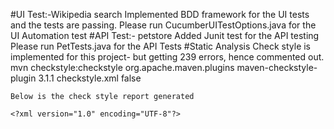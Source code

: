 #UI Test:-Wikipedia search
Implemented BDD framework for the UI tests and the tests are passing.
Please run 
CucumberUITestOptions.java for the UI Automation test
#API Test:- petstore
Added Junit test for the API testing
Please run PetTests.java for the API Tests
#Static Analysis
Check style is implemented for this project- but getting 239 errors, hence commented out.
mvn checkstyle:checkstyle
    <reporting>
        <plugins>
          <plugin>
                <groupId>org.apache.maven.plugins</groupId>
                <artifactId>maven-checkstyle-plugin</artifactId>
                <version>3.1.1</version>
                <configuration>
                    <configLocation>checkstyle.xml</configLocation>
                    <failOnViolation>false</failOnViolation>
                </configuration>
            </plugin>
        </plugins>
    </reporting>
    
    Below is the check style report generated
    
    <?xml version="1.0" encoding="UTF-8"?>
<checkstyle version="8.29">
<file name="C:\Users\Test123\Documents\wiki-petstore-tests\auto-test-framework\src\main\java\pages\WikiHomePage.java">
<error line="1" severity="error" message="Missing package-info.java file." source="com.puppycrawl.tools.checkstyle.checks.javadoc.JavadocPackageCheck"/>
<error line="7" column="3" severity="error" message="Missing a Javadoc comment." source="com.puppycrawl.tools.checkstyle.checks.javadoc.JavadocVariableCheck"/>
<error line="9" column="3" severity="error" message="Missing a Javadoc comment." source="com.puppycrawl.tools.checkstyle.checks.javadoc.JavadocVariableCheck"/>
<error line="11" column="3" severity="error" message="Missing a Javadoc comment." source="com.puppycrawl.tools.checkstyle.checks.javadoc.MissingJavadocMethodCheck"/>
<error line="11" column="23" severity="error" message="Parameter driver should be final." source="com.puppycrawl.tools.checkstyle.checks.FinalParametersCheck"/>
<error line="11" column="33" severity="error" message="&apos;driver&apos; hides a field." source="com.puppycrawl.tools.checkstyle.checks.coding.HiddenFieldCheck"/>
<error line="15" column="3" severity="error" message="Class &apos;WikiHomePage&apos; looks like designed for extension (can be subclassed), but the method &apos;firstSearchResult&apos; does not have javadoc that explains how to do that safely. If class is not designed for extension consider making the class &apos;WikiHomePage&apos; final or making the method &apos;firstSearchResult&apos; static/final/abstract/empty, or adding allowed annotation for the method." source="com.puppycrawl.tools.checkstyle.checks.design.DesignForExtensionCheck"/>
<error line="15" column="3" severity="error" message="Missing a Javadoc comment." source="com.puppycrawl.tools.checkstyle.checks.javadoc.MissingJavadocMethodCheck"/>
<error line="19" column="3" severity="error" message="Class &apos;WikiHomePage&apos; looks like designed for extension (can be subclassed), but the method &apos;isFirstheadingSameasSearchText&apos; does not have javadoc that explains how to do that safely. If class is not designed for extension consider making the class &apos;WikiHomePage&apos; final or making the method &apos;isFirstheadingSameasSearchText&apos; static/final/abstract/empty, or adding allowed annotation for the method." source="com.puppycrawl.tools.checkstyle.checks.design.DesignForExtensionCheck"/>
<error line="19" column="3" severity="error" message="Missing a Javadoc comment." source="com.puppycrawl.tools.checkstyle.checks.javadoc.MissingJavadocMethodCheck"/>
<error line="19" column="49" severity="error" message="Parameter SearchText should be final." source="com.puppycrawl.tools.checkstyle.checks.FinalParametersCheck"/>
<error line="19" column="56" severity="error" message="Name &apos;SearchText&apos; must match pattern &apos;^[a-z][a-zA-Z0-9]*$&apos;." source="com.puppycrawl.tools.checkstyle.checks.naming.ParameterNameCheck"/>
<error line="23" column="3" severity="error" message="Class &apos;WikiHomePage&apos; looks like designed for extension (can be subclassed), but the method &apos;checkIfSomeResultExistInOtherLanguage&apos; does not have javadoc that explains how to do that safely. If class is not designed for extension consider making the class &apos;WikiHomePage&apos; final or making the method &apos;checkIfSomeResultExistInOtherLanguage&apos; static/final/abstract/empty, or adding allowed annotation for the method." source="com.puppycrawl.tools.checkstyle.checks.design.DesignForExtensionCheck"/>
<error line="23" column="3" severity="error" message="Missing a Javadoc comment." source="com.puppycrawl.tools.checkstyle.checks.javadoc.MissingJavadocMethodCheck"/>
<error line="23" column="56" severity="error" message="Parameter language should be final." source="com.puppycrawl.tools.checkstyle.checks.FinalParametersCheck"/>
<error line="28" column="3" severity="error" message="Class &apos;WikiHomePage&apos; looks like designed for extension (can be subclassed), but the method &apos;displayResultInThisLanguage&apos; does not have javadoc that explains how to do that safely. If class is not designed for extension consider making the class &apos;WikiHomePage&apos; final or making the method &apos;displayResultInThisLanguage&apos; static/final/abstract/empty, or adding allowed annotation for the method." source="com.puppycrawl.tools.checkstyle.checks.design.DesignForExtensionCheck"/>
<error line="28" column="3" severity="error" message="Missing a Javadoc comment." source="com.puppycrawl.tools.checkstyle.checks.javadoc.MissingJavadocMethodCheck"/>
<error line="28" column="45" severity="error" message="Parameter language should be final." source="com.puppycrawl.tools.checkstyle.checks.FinalParametersCheck"/>
<error line="34" column="32" severity="error" message="Parameter language should be final." source="com.puppycrawl.tools.checkstyle.checks.FinalParametersCheck"/>
</file>
<file name="C:\Users\Test123\Documents\wiki-petstore-tests\auto-test-framework\src\main\java\pages\WikiSearchResultPage.java">
<error line="11" column="1" severity="error" message="Missing a Javadoc comment." source="com.puppycrawl.tools.checkstyle.checks.javadoc.JavadocVariableCheck"/>
<error line="11" column="11" severity="error" message="Variable &apos;driver&apos; must be private and have accessor methods." source="com.puppycrawl.tools.checkstyle.checks.design.VisibilityModifierCheck"/>
<error line="13" column="3" severity="error" message="Missing a Javadoc comment." source="com.puppycrawl.tools.checkstyle.checks.javadoc.JavadocVariableCheck"/>
<error line="14" column="3" severity="error" message="Missing a Javadoc comment." source="com.puppycrawl.tools.checkstyle.checks.javadoc.JavadocVariableCheck"/>
<error line="15" column="3" severity="error" message="Missing a Javadoc comment." source="com.puppycrawl.tools.checkstyle.checks.javadoc.JavadocVariableCheck"/>
<error line="17" column="2" severity="error" message="Missing a Javadoc comment." source="com.puppycrawl.tools.checkstyle.checks.javadoc.MissingJavadocMethodCheck"/>
<error line="17" column="30" severity="error" message="Parameter driver should be final." source="com.puppycrawl.tools.checkstyle.checks.FinalParametersCheck"/>
<error line="17" column="40" severity="error" message="&apos;driver&apos; hides a field." source="com.puppycrawl.tools.checkstyle.checks.coding.HiddenFieldCheck"/>
<error line="19" column="50" severity="error" message="&apos;,&apos; is not followed by whitespace." source="com.puppycrawl.tools.checkstyle.checks.whitespace.WhitespaceAfterCheck"/>
<error line="19" column="51" severity="error" message="&apos;30&apos; is a magic number." source="com.puppycrawl.tools.checkstyle.checks.coding.MagicNumberCheck"/>
<error line="20" severity="error" message="Line is longer than 80 characters (found 101)." source="com.puppycrawl.tools.checkstyle.checks.sizes.LineLengthCheck"/>
<error line="23" column="3" severity="error" message="Class &apos;WikiSearchResultPage&apos; looks like designed for extension (can be subclassed), but the method &apos;searchTextSelectLanguage&apos; does not have javadoc that explains how to do that safely. If class is not designed for extension consider making the class &apos;WikiSearchResultPage&apos; final or making the method &apos;searchTextSelectLanguage&apos; static/final/abstract/empty, or adding allowed annotation for the method." source="com.puppycrawl.tools.checkstyle.checks.design.DesignForExtensionCheck"/>
<error line="23" column="3" severity="error" message="Missing a Javadoc comment." source="com.puppycrawl.tools.checkstyle.checks.javadoc.MissingJavadocMethodCheck"/>
<error line="23" column="40" severity="error" message="Parameter searchText should be final." source="com.puppycrawl.tools.checkstyle.checks.FinalParametersCheck"/>
<error line="23" column="59" severity="error" message="Parameter language should be final." source="com.puppycrawl.tools.checkstyle.checks.FinalParametersCheck"/>
<error line="30" severity="error" message="Line is longer than 80 characters (found 90)." source="com.puppycrawl.tools.checkstyle.checks.sizes.LineLengthCheck"/>
<error line="30" column="66" severity="error" message="&apos;+&apos; is not followed by whitespace." source="com.puppycrawl.tools.checkstyle.checks.whitespace.WhitespaceAroundCheck"/>
<error line="30" column="66" severity="error" message="&apos;+&apos; is not preceded with whitespace." source="com.puppycrawl.tools.checkstyle.checks.whitespace.WhitespaceAroundCheck"/>
<error line="30" column="75" severity="error" message="&apos;+&apos; is not followed by whitespace." source="com.puppycrawl.tools.checkstyle.checks.whitespace.WhitespaceAroundCheck"/>
<error line="30" column="75" severity="error" message="&apos;+&apos; is not preceded with whitespace." source="com.puppycrawl.tools.checkstyle.checks.whitespace.WhitespaceAroundCheck"/>
</file>
<file name="C:\Users\Test123\Documents\wiki-petstore-tests\auto-test-framework\src\main\java\services\Category.java">
<error line="1" severity="error" message="Missing package-info.java file." source="com.puppycrawl.tools.checkstyle.checks.javadoc.JavadocPackageCheck"/>
<error line="6" column="3" severity="error" message="Missing a Javadoc comment." source="com.puppycrawl.tools.checkstyle.checks.javadoc.JavadocVariableCheck"/>
<error line="7" column="3" severity="error" message="Missing a Javadoc comment." source="com.puppycrawl.tools.checkstyle.checks.javadoc.JavadocVariableCheck"/>
<error line="9" column="3" severity="error" message="Missing a Javadoc comment." source="com.puppycrawl.tools.checkstyle.checks.javadoc.MissingJavadocMethodCheck"/>
<error line="9" column="19" severity="error" message="Parameter id should be final." source="com.puppycrawl.tools.checkstyle.checks.FinalParametersCheck"/>
<error line="9" column="27" severity="error" message="&apos;id&apos; hides a field." source="com.puppycrawl.tools.checkstyle.checks.coding.HiddenFieldCheck"/>
<error line="9" column="31" severity="error" message="Parameter name should be final." source="com.puppycrawl.tools.checkstyle.checks.FinalParametersCheck"/>
<error line="9" column="38" severity="error" message="&apos;name&apos; hides a field." source="com.puppycrawl.tools.checkstyle.checks.coding.HiddenFieldCheck"/>
<error line="14" column="3" severity="error" message="Missing a Javadoc comment." source="com.puppycrawl.tools.checkstyle.checks.javadoc.MissingJavadocMethodCheck"/>
<error line="17" column="3" severity="error" message="Class &apos;Category&apos; looks like designed for extension (can be subclassed), but the method &apos;getId&apos; does not have javadoc that explains how to do that safely. If class is not designed for extension consider making the class &apos;Category&apos; final or making the method &apos;getId&apos; static/final/abstract/empty, or adding allowed annotation for the method." source="com.puppycrawl.tools.checkstyle.checks.design.DesignForExtensionCheck"/>
<error line="17" column="3" severity="error" message="Missing a Javadoc comment." source="com.puppycrawl.tools.checkstyle.checks.javadoc.MissingJavadocMethodCheck"/>
<error line="21" column="3" severity="error" message="Class &apos;Category&apos; looks like designed for extension (can be subclassed), but the method &apos;setId&apos; does not have javadoc that explains how to do that safely. If class is not designed for extension consider making the class &apos;Category&apos; final or making the method &apos;setId&apos; static/final/abstract/empty, or adding allowed annotation for the method." source="com.puppycrawl.tools.checkstyle.checks.design.DesignForExtensionCheck"/>
<error line="21" column="3" severity="error" message="Missing a Javadoc comment." source="com.puppycrawl.tools.checkstyle.checks.javadoc.MissingJavadocMethodCheck"/>
<error line="21" column="21" severity="error" message="Parameter id should be final." source="com.puppycrawl.tools.checkstyle.checks.FinalParametersCheck"/>
<error line="21" column="29" severity="error" message="&apos;id&apos; hides a field." source="com.puppycrawl.tools.checkstyle.checks.coding.HiddenFieldCheck"/>
<error line="25" column="3" severity="error" message="Class &apos;Category&apos; looks like designed for extension (can be subclassed), but the method &apos;getName&apos; does not have javadoc that explains how to do that safely. If class is not designed for extension consider making the class &apos;Category&apos; final or making the method &apos;getName&apos; static/final/abstract/empty, or adding allowed annotation for the method." source="com.puppycrawl.tools.checkstyle.checks.design.DesignForExtensionCheck"/>
<error line="25" column="3" severity="error" message="Missing a Javadoc comment." source="com.puppycrawl.tools.checkstyle.checks.javadoc.MissingJavadocMethodCheck"/>
<error line="29" column="3" severity="error" message="Class &apos;Category&apos; looks like designed for extension (can be subclassed), but the method &apos;setName&apos; does not have javadoc that explains how to do that safely. If class is not designed for extension consider making the class &apos;Category&apos; final or making the method &apos;setName&apos; static/final/abstract/empty, or adding allowed annotation for the method." source="com.puppycrawl.tools.checkstyle.checks.design.DesignForExtensionCheck"/>
<error line="29" column="3" severity="error" message="Missing a Javadoc comment." source="com.puppycrawl.tools.checkstyle.checks.javadoc.MissingJavadocMethodCheck"/>
<error line="29" column="23" severity="error" message="Parameter name should be final." source="com.puppycrawl.tools.checkstyle.checks.FinalParametersCheck"/>
<error line="29" column="30" severity="error" message="&apos;name&apos; hides a field." source="com.puppycrawl.tools.checkstyle.checks.coding.HiddenFieldCheck"/>
<error line="33" column="3" severity="error" message="Class &apos;Category&apos; looks like designed for extension (can be subclassed), but the method &apos;toString&apos; does not have javadoc that explains how to do that safely. If class is not designed for extension consider making the class &apos;Category&apos; final or making the method &apos;toString&apos; static/final/abstract/empty, or adding allowed annotation for the method." source="com.puppycrawl.tools.checkstyle.checks.design.DesignForExtensionCheck"/>
<error line="35" column="24" severity="error" message="&apos;+&apos; should be on a new line." source="com.puppycrawl.tools.checkstyle.checks.whitespace.OperatorWrapCheck"/>
<error line="36" column="24" severity="error" message="&apos;+&apos; should be on a new line." source="com.puppycrawl.tools.checkstyle.checks.whitespace.OperatorWrapCheck"/>
<error line="37" column="38" severity="error" message="&apos;+&apos; should be on a new line." source="com.puppycrawl.tools.checkstyle.checks.whitespace.OperatorWrapCheck"/>
<error line="41" column="3" severity="error" message="Class &apos;Category&apos; looks like designed for extension (can be subclassed), but the method &apos;equals&apos; does not have javadoc that explains how to do that safely. If class is not designed for extension consider making the class &apos;Category&apos; final or making the method &apos;equals&apos; static/final/abstract/empty, or adding allowed annotation for the method." source="com.puppycrawl.tools.checkstyle.checks.design.DesignForExtensionCheck"/>
<error line="41" column="3" severity="error" message="Definition of &apos;equals()&apos; without corresponding definition of &apos;hashCode()&apos;." source="com.puppycrawl.tools.checkstyle.checks.coding.EqualsHashCodeCheck"/>
<error line="42" column="25" severity="error" message="Parameter o should be final." source="com.puppycrawl.tools.checkstyle.checks.FinalParametersCheck"/>
<error line="50" column="49" severity="error" message="&apos;&amp;&amp;&apos; should be on a new line." source="com.puppycrawl.tools.checkstyle.checks.whitespace.OperatorWrapCheck"/>
</file>
<file name="C:\Users\Test123\Documents\wiki-petstore-tests\auto-test-framework\src\main\java\services\Endpoints.java">
<error line="3" column="1" severity="error" message="Utility classes should not have a public or default constructor." source="com.puppycrawl.tools.checkstyle.checks.design.HideUtilityClassConstructorCheck"/>
<error line="5" severity="error" message="Line is longer than 80 characters (found 90)." source="com.puppycrawl.tools.checkstyle.checks.sizes.LineLengthCheck"/>
<error line="5" column="3" severity="error" message="Missing a Javadoc comment." source="com.puppycrawl.tools.checkstyle.checks.javadoc.JavadocVariableCheck"/>
<error line="5" column="25" severity="error" message="Name &apos;ENDPOINT&apos; must match pattern &apos;^[a-z][a-zA-Z0-9]*$&apos;." source="com.puppycrawl.tools.checkstyle.checks.naming.StaticVariableNameCheck"/>
<error line="7" column="3" severity="error" message="Missing a Javadoc comment." source="com.puppycrawl.tools.checkstyle.checks.javadoc.JavadocVariableCheck"/>
<error line="7" column="24" severity="error" message="Name &apos;CREATE_ACCOUNT&apos; must match pattern &apos;^[a-z][a-zA-Z0-9]*$&apos;." source="com.puppycrawl.tools.checkstyle.checks.naming.StaticVariableNameCheck"/>
<error line="7" column="24" severity="error" message="Variable &apos;CREATE_ACCOUNT&apos; must be private and have accessor methods." source="com.puppycrawl.tools.checkstyle.checks.design.VisibilityModifierCheck"/>
<error line="8" severity="error" message="Line is longer than 80 characters (found 84)." source="com.puppycrawl.tools.checkstyle.checks.sizes.LineLengthCheck"/>
<error line="10" column="3" severity="error" message="Missing a Javadoc comment." source="com.puppycrawl.tools.checkstyle.checks.javadoc.JavadocVariableCheck"/>
<error line="10" column="24" severity="error" message="Name &apos;GET_ACCOUNT&apos; must match pattern &apos;^[a-z][a-zA-Z0-9]*$&apos;." source="com.puppycrawl.tools.checkstyle.checks.naming.StaticVariableNameCheck"/>
<error line="10" column="24" severity="error" message="Variable &apos;GET_ACCOUNT&apos; must be private and have accessor methods." source="com.puppycrawl.tools.checkstyle.checks.design.VisibilityModifierCheck"/>
<error line="12" column="3" severity="error" message="Missing a Javadoc comment." source="com.puppycrawl.tools.checkstyle.checks.javadoc.JavadocVariableCheck"/>
<error line="12" column="24" severity="error" message="Name &apos;DEPOSIT&apos; must match pattern &apos;^[a-z][a-zA-Z0-9]*$&apos;." source="com.puppycrawl.tools.checkstyle.checks.naming.StaticVariableNameCheck"/>
<error line="12" column="24" severity="error" message="Variable &apos;DEPOSIT&apos; must be private and have accessor methods." source="com.puppycrawl.tools.checkstyle.checks.design.VisibilityModifierCheck"/>
<error line="14" severity="error" message="Line is longer than 80 characters (found 81)." source="com.puppycrawl.tools.checkstyle.checks.sizes.LineLengthCheck"/>
<error line="14" column="3" severity="error" message="Missing a Javadoc comment." source="com.puppycrawl.tools.checkstyle.checks.javadoc.JavadocVariableCheck"/>
<error line="14" column="24" severity="error" message="Name &apos;WITHDRAW&apos; must match pattern &apos;^[a-z][a-zA-Z0-9]*$&apos;." source="com.puppycrawl.tools.checkstyle.checks.naming.StaticVariableNameCheck"/>
<error line="14" column="24" severity="error" message="Variable &apos;WITHDRAW&apos; must be private and have accessor methods." source="com.puppycrawl.tools.checkstyle.checks.design.VisibilityModifierCheck"/>
</file>
<file name="C:\Users\Test123\Documents\wiki-petstore-tests\auto-test-framework\src\main\java\services\Pet.java">
<error line="7" severity="error" message="Class Pet should be declared as final." source="com.puppycrawl.tools.checkstyle.checks.design.FinalClassCheck"/>
<error line="9" column="5" severity="error" message="Missing a Javadoc comment." source="com.puppycrawl.tools.checkstyle.checks.javadoc.JavadocVariableCheck"/>
<error line="10" column="5" severity="error" message="Missing a Javadoc comment." source="com.puppycrawl.tools.checkstyle.checks.javadoc.JavadocVariableCheck"/>
<error line="11" column="5" severity="error" message="Missing a Javadoc comment." source="com.puppycrawl.tools.checkstyle.checks.javadoc.JavadocVariableCheck"/>
<error line="12" column="5" severity="error" message="Missing a Javadoc comment." source="com.puppycrawl.tools.checkstyle.checks.javadoc.JavadocVariableCheck"/>
<error line="13" column="5" severity="error" message="Missing a Javadoc comment." source="com.puppycrawl.tools.checkstyle.checks.javadoc.JavadocVariableCheck"/>
<error line="14" column="5" severity="error" message="Missing a Javadoc comment." source="com.puppycrawl.tools.checkstyle.checks.javadoc.JavadocVariableCheck"/>
<error line="19" column="5" severity="error" message="Missing a Javadoc comment." source="com.puppycrawl.tools.checkstyle.checks.javadoc.MissingJavadocMethodCheck"/>
<error line="23" column="5" severity="error" message="Missing a Javadoc comment." source="com.puppycrawl.tools.checkstyle.checks.javadoc.MissingJavadocMethodCheck"/>
<error line="23" column="23" severity="error" message="Parameter id should be final." source="com.puppycrawl.tools.checkstyle.checks.FinalParametersCheck"/>
<error line="23" column="30" severity="error" message="&apos;id&apos; hides a field." source="com.puppycrawl.tools.checkstyle.checks.coding.HiddenFieldCheck"/>
<error line="27" column="5" severity="error" message="Missing a Javadoc comment." source="com.puppycrawl.tools.checkstyle.checks.javadoc.MissingJavadocMethodCheck"/>
<error line="31" column="5" severity="error" message="Missing a Javadoc comment." source="com.puppycrawl.tools.checkstyle.checks.javadoc.MissingJavadocMethodCheck"/>
<error line="31" column="29" severity="error" message="Parameter category should be final." source="com.puppycrawl.tools.checkstyle.checks.FinalParametersCheck"/>
<error line="31" column="38" severity="error" message="&apos;category&apos; hides a field." source="com.puppycrawl.tools.checkstyle.checks.coding.HiddenFieldCheck"/>
<error line="35" column="5" severity="error" message="Missing a Javadoc comment." source="com.puppycrawl.tools.checkstyle.checks.javadoc.MissingJavadocMethodCheck"/>
<error line="39" column="5" severity="error" message="Missing a Javadoc comment." source="com.puppycrawl.tools.checkstyle.checks.javadoc.MissingJavadocMethodCheck"/>
<error line="39" column="25" severity="error" message="Parameter name should be final." source="com.puppycrawl.tools.checkstyle.checks.FinalParametersCheck"/>
<error line="39" column="32" severity="error" message="&apos;name&apos; hides a field." source="com.puppycrawl.tools.checkstyle.checks.coding.HiddenFieldCheck"/>
<error line="43" column="5" severity="error" message="Missing a Javadoc comment." source="com.puppycrawl.tools.checkstyle.checks.javadoc.MissingJavadocMethodCheck"/>
<error line="47" column="5" severity="error" message="Missing a Javadoc comment." source="com.puppycrawl.tools.checkstyle.checks.javadoc.MissingJavadocMethodCheck"/>
<error line="47" column="30" severity="error" message="Parameter photoUrls should be final." source="com.puppycrawl.tools.checkstyle.checks.FinalParametersCheck"/>
<error line="47" column="43" severity="error" message="&apos;photoUrls&apos; hides a field." source="com.puppycrawl.tools.checkstyle.checks.coding.HiddenFieldCheck"/>
<error line="51" column="5" severity="error" message="Missing a Javadoc comment." source="com.puppycrawl.tools.checkstyle.checks.javadoc.MissingJavadocMethodCheck"/>
<error line="55" column="5" severity="error" message="Missing a Javadoc comment." source="com.puppycrawl.tools.checkstyle.checks.javadoc.MissingJavadocMethodCheck"/>
<error line="55" column="25" severity="error" message="Parameter tags should be final." source="com.puppycrawl.tools.checkstyle.checks.FinalParametersCheck"/>
<error line="55" column="35" severity="error" message="&apos;tags&apos; hides a field." source="com.puppycrawl.tools.checkstyle.checks.coding.HiddenFieldCheck"/>
<error line="59" column="5" severity="error" message="Missing a Javadoc comment." source="com.puppycrawl.tools.checkstyle.checks.javadoc.MissingJavadocMethodCheck"/>
<error line="63" column="5" severity="error" message="Missing a Javadoc comment." source="com.puppycrawl.tools.checkstyle.checks.javadoc.MissingJavadocMethodCheck"/>
<error line="63" column="27" severity="error" message="Parameter status should be final." source="com.puppycrawl.tools.checkstyle.checks.FinalParametersCheck"/>
<error line="63" column="34" severity="error" message="&apos;status&apos; hides a field." source="com.puppycrawl.tools.checkstyle.checks.coding.HiddenFieldCheck"/>
<error line="69" column="23" severity="error" message="&apos;+&apos; should be on a new line." source="com.puppycrawl.tools.checkstyle.checks.whitespace.OperatorWrapCheck"/>
<error line="70" column="36" severity="error" message="&apos;+&apos; should be on a new line." source="com.puppycrawl.tools.checkstyle.checks.whitespace.OperatorWrapCheck"/>
<error line="71" column="42" severity="error" message="&apos;+&apos; should be on a new line." source="com.puppycrawl.tools.checkstyle.checks.whitespace.OperatorWrapCheck"/>
<error line="72" column="42" severity="error" message="&apos;+&apos; should be on a new line." source="com.puppycrawl.tools.checkstyle.checks.whitespace.OperatorWrapCheck"/>
<error line="73" column="44" severity="error" message="&apos;+&apos; should be on a new line." source="com.puppycrawl.tools.checkstyle.checks.whitespace.OperatorWrapCheck"/>
<error line="74" column="34" severity="error" message="&apos;+&apos; should be on a new line." source="com.puppycrawl.tools.checkstyle.checks.whitespace.OperatorWrapCheck"/>
<error line="75" column="38" severity="error" message="&apos;+&apos; should be on a new line." source="com.puppycrawl.tools.checkstyle.checks.whitespace.OperatorWrapCheck"/>
<error line="79" column="5" severity="error" message="Definition of &apos;equals()&apos; without corresponding definition of &apos;hashCode()&apos;." source="com.puppycrawl.tools.checkstyle.checks.coding.EqualsHashCodeCheck"/>
<error line="80" column="27" severity="error" message="Parameter o should be final." source="com.puppycrawl.tools.checkstyle.checks.FinalParametersCheck"/>
<error line="88" column="48" severity="error" message="&apos;&amp;&amp;&apos; should be on a new line." source="com.puppycrawl.tools.checkstyle.checks.whitespace.OperatorWrapCheck"/>
<error line="89" column="61" severity="error" message="&apos;&amp;&amp;&apos; should be on a new line." source="com.puppycrawl.tools.checkstyle.checks.whitespace.OperatorWrapCheck"/>
<error line="90" column="53" severity="error" message="&apos;&amp;&amp;&apos; should be on a new line." source="com.puppycrawl.tools.checkstyle.checks.whitespace.OperatorWrapCheck"/>
<error line="91" column="63" severity="error" message="&apos;&amp;&amp;&apos; should be on a new line." source="com.puppycrawl.tools.checkstyle.checks.whitespace.OperatorWrapCheck"/>
<error line="92" column="53" severity="error" message="&apos;&amp;&amp;&apos; should be on a new line." source="com.puppycrawl.tools.checkstyle.checks.whitespace.OperatorWrapCheck"/>
<error line="97" column="9" severity="error" message="Missing a Javadoc comment." source="com.puppycrawl.tools.checkstyle.checks.javadoc.JavadocVariableCheck"/>
<error line="98" column="9" severity="error" message="Missing a Javadoc comment." source="com.puppycrawl.tools.checkstyle.checks.javadoc.JavadocVariableCheck"/>
<error line="99" column="9" severity="error" message="Missing a Javadoc comment." source="com.puppycrawl.tools.checkstyle.checks.javadoc.JavadocVariableCheck"/>
<error line="100" column="9" severity="error" message="Missing a Javadoc comment." source="com.puppycrawl.tools.checkstyle.checks.javadoc.JavadocVariableCheck"/>
<error line="101" column="9" severity="error" message="Missing a Javadoc comment." source="com.puppycrawl.tools.checkstyle.checks.javadoc.JavadocVariableCheck"/>
<error line="102" column="9" severity="error" message="Missing a Javadoc comment." source="com.puppycrawl.tools.checkstyle.checks.javadoc.JavadocVariableCheck"/>
<error line="104" column="9" severity="error" message="Missing a Javadoc comment." source="com.puppycrawl.tools.checkstyle.checks.javadoc.MissingJavadocMethodCheck"/>
<error line="108" column="9" severity="error" message="Class &apos;Builder&apos; looks like designed for extension (can be subclassed), but the method &apos;withId&apos; does not have javadoc that explains how to do that safely. If class is not designed for extension consider making the class &apos;Builder&apos; final or making the method &apos;withId&apos; static/final/abstract/empty, or adding allowed annotation for the method." source="com.puppycrawl.tools.checkstyle.checks.design.DesignForExtensionCheck"/>
<error line="108" column="9" severity="error" message="Missing a Javadoc comment." source="com.puppycrawl.tools.checkstyle.checks.javadoc.MissingJavadocMethodCheck"/>
<error line="108" column="31" severity="error" message="Parameter id should be final." source="com.puppycrawl.tools.checkstyle.checks.FinalParametersCheck"/>
<error line="108" column="38" severity="error" message="&apos;id&apos; hides a field." source="com.puppycrawl.tools.checkstyle.checks.coding.HiddenFieldCheck"/>
<error line="113" column="9" severity="error" message="Class &apos;Builder&apos; looks like designed for extension (can be subclassed), but the method &apos;inCategory&apos; does not have javadoc that explains how to do that safely. If class is not designed for extension consider making the class &apos;Builder&apos; final or making the method &apos;inCategory&apos; static/final/abstract/empty, or adding allowed annotation for the method." source="com.puppycrawl.tools.checkstyle.checks.design.DesignForExtensionCheck"/>
<error line="113" column="9" severity="error" message="Missing a Javadoc comment." source="com.puppycrawl.tools.checkstyle.checks.javadoc.MissingJavadocMethodCheck"/>
<error line="113" column="35" severity="error" message="Parameter category should be final." source="com.puppycrawl.tools.checkstyle.checks.FinalParametersCheck"/>
<error line="113" column="44" severity="error" message="&apos;category&apos; hides a field." source="com.puppycrawl.tools.checkstyle.checks.coding.HiddenFieldCheck"/>
<error line="118" column="9" severity="error" message="Class &apos;Builder&apos; looks like designed for extension (can be subclassed), but the method &apos;withName&apos; does not have javadoc that explains how to do that safely. If class is not designed for extension consider making the class &apos;Builder&apos; final or making the method &apos;withName&apos; static/final/abstract/empty, or adding allowed annotation for the method." source="com.puppycrawl.tools.checkstyle.checks.design.DesignForExtensionCheck"/>
<error line="118" column="9" severity="error" message="Missing a Javadoc comment." source="com.puppycrawl.tools.checkstyle.checks.javadoc.MissingJavadocMethodCheck"/>
<error line="118" column="33" severity="error" message="Parameter name should be final." source="com.puppycrawl.tools.checkstyle.checks.FinalParametersCheck"/>
<error line="118" column="40" severity="error" message="&apos;name&apos; hides a field." source="com.puppycrawl.tools.checkstyle.checks.coding.HiddenFieldCheck"/>
<error line="123" column="9" severity="error" message="Class &apos;Builder&apos; looks like designed for extension (can be subclassed), but the method &apos;withPhotoUrls&apos; does not have javadoc that explains how to do that safely. If class is not designed for extension consider making the class &apos;Builder&apos; final or making the method &apos;withPhotoUrls&apos; static/final/abstract/empty, or adding allowed annotation for the method." source="com.puppycrawl.tools.checkstyle.checks.design.DesignForExtensionCheck"/>
<error line="123" column="9" severity="error" message="Missing a Javadoc comment." source="com.puppycrawl.tools.checkstyle.checks.javadoc.MissingJavadocMethodCheck"/>
<error line="123" column="38" severity="error" message="Parameter photoUrls should be final." source="com.puppycrawl.tools.checkstyle.checks.FinalParametersCheck"/>
<error line="123" column="51" severity="error" message="&apos;photoUrls&apos; hides a field." source="com.puppycrawl.tools.checkstyle.checks.coding.HiddenFieldCheck"/>
<error line="128" column="9" severity="error" message="Class &apos;Builder&apos; looks like designed for extension (can be subclassed), but the method &apos;withTags&apos; does not have javadoc that explains how to do that safely. If class is not designed for extension consider making the class &apos;Builder&apos; final or making the method &apos;withTags&apos; static/final/abstract/empty, or adding allowed annotation for the method." source="com.puppycrawl.tools.checkstyle.checks.design.DesignForExtensionCheck"/>
<error line="128" column="9" severity="error" message="Missing a Javadoc comment." source="com.puppycrawl.tools.checkstyle.checks.javadoc.MissingJavadocMethodCheck"/>
<error line="128" column="33" severity="error" message="Parameter tags should be final." source="com.puppycrawl.tools.checkstyle.checks.FinalParametersCheck"/>
<error line="128" column="43" severity="error" message="&apos;tags&apos; hides a field." source="com.puppycrawl.tools.checkstyle.checks.coding.HiddenFieldCheck"/>
<error line="133" column="9" severity="error" message="Class &apos;Builder&apos; looks like designed for extension (can be subclassed), but the method &apos;withStatus&apos; does not have javadoc that explains how to do that safely. If class is not designed for extension consider making the class &apos;Builder&apos; final or making the method &apos;withStatus&apos; static/final/abstract/empty, or adding allowed annotation for the method." source="com.puppycrawl.tools.checkstyle.checks.design.DesignForExtensionCheck"/>
<error line="133" column="9" severity="error" message="Missing a Javadoc comment." source="com.puppycrawl.tools.checkstyle.checks.javadoc.MissingJavadocMethodCheck"/>
<error line="133" column="35" severity="error" message="Parameter status should be final." source="com.puppycrawl.tools.checkstyle.checks.FinalParametersCheck"/>
<error line="133" column="42" severity="error" message="&apos;status&apos; hides a field." source="com.puppycrawl.tools.checkstyle.checks.coding.HiddenFieldCheck"/>
<error line="138" column="9" severity="error" message="Class &apos;Builder&apos; looks like designed for extension (can be subclassed), but the method &apos;build&apos; does not have javadoc that explains how to do that safely. If class is not designed for extension consider making the class &apos;Builder&apos; final or making the method &apos;build&apos; static/final/abstract/empty, or adding allowed annotation for the method." source="com.puppycrawl.tools.checkstyle.checks.design.DesignForExtensionCheck"/>
<error line="138" column="9" severity="error" message="Missing a Javadoc comment." source="com.puppycrawl.tools.checkstyle.checks.javadoc.MissingJavadocMethodCheck"/>
</file>
<file name="C:\Users\Test123\Documents\wiki-petstore-tests\auto-test-framework\src\main\java\services\PetStoreProvider.java">
<error line="14" column="5" severity="error" message="Missing a Javadoc comment." source="com.puppycrawl.tools.checkstyle.checks.javadoc.JavadocVariableCheck"/>
<error line="14" column="26" severity="error" message="Name &apos;PET_ENDPOINT&apos; must match pattern &apos;^[a-z][a-zA-Z0-9]*$&apos;." source="com.puppycrawl.tools.checkstyle.checks.naming.StaticVariableNameCheck"/>
<error line="14" column="26" severity="error" message="Variable &apos;PET_ENDPOINT&apos; must be private and have accessor methods." source="com.puppycrawl.tools.checkstyle.checks.design.VisibilityModifierCheck"/>
<error line="14" column="78" severity="error" message="&apos;;&apos; is preceded with whitespace." source="com.puppycrawl.tools.checkstyle.checks.whitespace.NoWhitespaceBeforeCheck"/>
<error line="15" column="5" severity="error" message="Missing a Javadoc comment." source="com.puppycrawl.tools.checkstyle.checks.javadoc.JavadocVariableCheck"/>
<error line="16" column="5" severity="error" message="Class &apos;PetStoreProvider&apos; looks like designed for extension (can be subclassed), but the method &apos;getPetsByStatus&apos; does not have javadoc that explains how to do that safely. If class is not designed for extension consider making the class &apos;PetStoreProvider&apos; final or making the method &apos;getPetsByStatus&apos; static/final/abstract/empty, or adding allowed annotation for the method." source="com.puppycrawl.tools.checkstyle.checks.design.DesignForExtensionCheck"/>
<error line="16" column="5" severity="error" message="Missing a Javadoc comment." source="com.puppycrawl.tools.checkstyle.checks.javadoc.MissingJavadocMethodCheck"/>
<error line="16" column="38" severity="error" message="Parameter status should be final." source="com.puppycrawl.tools.checkstyle.checks.FinalParametersCheck"/>
<error line="27" column="5" severity="error" message="Class &apos;PetStoreProvider&apos; looks like designed for extension (can be subclassed), but the method &apos;statusCodeBasedOnPetStatus&apos; does not have javadoc that explains how to do that safely. If class is not designed for extension consider making the class &apos;PetStoreProvider&apos; final or making the method &apos;statusCodeBasedOnPetStatus&apos; static/final/abstract/empty, or adding allowed annotation for the method." source="com.puppycrawl.tools.checkstyle.checks.design.DesignForExtensionCheck"/>
<error line="27" column="5" severity="error" message="Missing a Javadoc comment." source="com.puppycrawl.tools.checkstyle.checks.javadoc.MissingJavadocMethodCheck"/>
<error line="27" column="43" severity="error" message="Parameter petStatus should be final." source="com.puppycrawl.tools.checkstyle.checks.FinalParametersCheck"/>
<error line="27" column="60" severity="error" message="&apos;{&apos; is not preceded with whitespace." source="com.puppycrawl.tools.checkstyle.checks.whitespace.WhitespaceAroundCheck"/>
<error line="28" column="28" severity="error" message="&apos;=&apos; is not followed by whitespace." source="com.puppycrawl.tools.checkstyle.checks.whitespace.WhitespaceAroundCheck"/>
<error line="28" column="28" severity="error" message="&apos;=&apos; is not preceded with whitespace." source="com.puppycrawl.tools.checkstyle.checks.whitespace.WhitespaceAroundCheck"/>
<error line="34" column="5" severity="error" message="Class &apos;PetStoreProvider&apos; looks like designed for extension (can be subclassed), but the method &apos;numberOfPetsByStatus&apos; does not have javadoc that explains how to do that safely. If class is not designed for extension consider making the class &apos;PetStoreProvider&apos; final or making the method &apos;numberOfPetsByStatus&apos; static/final/abstract/empty, or adding allowed annotation for the method." source="com.puppycrawl.tools.checkstyle.checks.design.DesignForExtensionCheck"/>
<error line="34" column="5" severity="error" message="Missing a Javadoc comment." source="com.puppycrawl.tools.checkstyle.checks.javadoc.MissingJavadocMethodCheck"/>
<error line="34" column="37" severity="error" message="Parameter petStatus should be final." source="com.puppycrawl.tools.checkstyle.checks.FinalParametersCheck"/>
<error line="35" column="28" severity="error" message="&apos;=&apos; is not followed by whitespace." source="com.puppycrawl.tools.checkstyle.checks.whitespace.WhitespaceAroundCheck"/>
<error line="35" column="28" severity="error" message="&apos;=&apos; is not preceded with whitespace." source="com.puppycrawl.tools.checkstyle.checks.whitespace.WhitespaceAroundCheck"/>
<error line="38" column="22" severity="error" message="&apos;=&apos; is not followed by whitespace." source="com.puppycrawl.tools.checkstyle.checks.whitespace.WhitespaceAroundCheck"/>
<error line="38" column="22" severity="error" message="&apos;=&apos; is not preceded with whitespace." source="com.puppycrawl.tools.checkstyle.checks.whitespace.WhitespaceAroundCheck"/>
<error line="43" severity="error" message="Line is longer than 80 characters (found 86)." source="com.puppycrawl.tools.checkstyle.checks.sizes.LineLengthCheck"/>
<error line="43" column="34" severity="error" message="Parameter petStatus should be final." source="com.puppycrawl.tools.checkstyle.checks.FinalParametersCheck"/>
<error line="43" column="52" severity="error" message="Parameter httpRequest should be final." source="com.puppycrawl.tools.checkstyle.checks.FinalParametersCheck"/>
<error line="49" column="5" severity="error" message="Class &apos;PetStoreProvider&apos; looks like designed for extension (can be subclassed), but the method &apos;responseCode&apos; does not have javadoc that explains how to do that safely. If class is not designed for extension consider making the class &apos;PetStoreProvider&apos; final or making the method &apos;responseCode&apos; static/final/abstract/empty, or adding allowed annotation for the method." source="com.puppycrawl.tools.checkstyle.checks.design.DesignForExtensionCheck"/>
<error line="49" column="5" severity="error" message="Missing a Javadoc comment." source="com.puppycrawl.tools.checkstyle.checks.javadoc.MissingJavadocMethodCheck"/>
<error line="49" column="29" severity="error" message="Parameter response should be final." source="com.puppycrawl.tools.checkstyle.checks.FinalParametersCheck"/>
</file>
<file name="C:\Users\Test123\Documents\wiki-petstore-tests\auto-test-framework\src\main\java\services\Status.java">
<error line="6" column="5" severity="error" message="Missing a Javadoc comment." source="com.puppycrawl.tools.checkstyle.checks.javadoc.JavadocVariableCheck"/>
<error line="7" column="5" severity="error" message="Missing a Javadoc comment." source="com.puppycrawl.tools.checkstyle.checks.javadoc.JavadocVariableCheck"/>
<error line="8" column="5" severity="error" message="Missing a Javadoc comment." source="com.puppycrawl.tools.checkstyle.checks.javadoc.JavadocVariableCheck"/>
<error line="10" column="5" severity="error" message="Missing a Javadoc comment." source="com.puppycrawl.tools.checkstyle.checks.javadoc.JavadocVariableCheck"/>
<error line="12" column="12" severity="error" message="Parameter value should be final." source="com.puppycrawl.tools.checkstyle.checks.FinalParametersCheck"/>
<error line="12" column="19" severity="error" message="&apos;value&apos; hides a field." source="com.puppycrawl.tools.checkstyle.checks.coding.HiddenFieldCheck"/>
</file>
<file name="C:\Users\Test123\Documents\wiki-petstore-tests\auto-test-framework\src\main\java\services\Tag.java">
<error line="7" column="3" severity="error" message="Missing a Javadoc comment." source="com.puppycrawl.tools.checkstyle.checks.javadoc.JavadocVariableCheck"/>
<error line="8" column="3" severity="error" message="Missing a Javadoc comment." source="com.puppycrawl.tools.checkstyle.checks.javadoc.JavadocVariableCheck"/>
<error line="10" column="3" severity="error" message="Missing a Javadoc comment." source="com.puppycrawl.tools.checkstyle.checks.javadoc.MissingJavadocMethodCheck"/>
<error line="10" column="14" severity="error" message="Parameter id should be final." source="com.puppycrawl.tools.checkstyle.checks.FinalParametersCheck"/>
<error line="10" column="22" severity="error" message="&apos;id&apos; hides a field." source="com.puppycrawl.tools.checkstyle.checks.coding.HiddenFieldCheck"/>
<error line="10" column="26" severity="error" message="Parameter name should be final." source="com.puppycrawl.tools.checkstyle.checks.FinalParametersCheck"/>
<error line="10" column="33" severity="error" message="&apos;name&apos; hides a field." source="com.puppycrawl.tools.checkstyle.checks.coding.HiddenFieldCheck"/>
<error line="15" column="3" severity="error" message="Missing a Javadoc comment." source="com.puppycrawl.tools.checkstyle.checks.javadoc.MissingJavadocMethodCheck"/>
<error line="18" column="3" severity="error" message="Class &apos;Tag&apos; looks like designed for extension (can be subclassed), but the method &apos;getId&apos; does not have javadoc that explains how to do that safely. If class is not designed for extension consider making the class &apos;Tag&apos; final or making the method &apos;getId&apos; static/final/abstract/empty, or adding allowed annotation for the method." source="com.puppycrawl.tools.checkstyle.checks.design.DesignForExtensionCheck"/>
<error line="18" column="3" severity="error" message="Missing a Javadoc comment." source="com.puppycrawl.tools.checkstyle.checks.javadoc.MissingJavadocMethodCheck"/>
<error line="22" column="3" severity="error" message="Class &apos;Tag&apos; looks like designed for extension (can be subclassed), but the method &apos;setId&apos; does not have javadoc that explains how to do that safely. If class is not designed for extension consider making the class &apos;Tag&apos; final or making the method &apos;setId&apos; static/final/abstract/empty, or adding allowed annotation for the method." source="com.puppycrawl.tools.checkstyle.checks.design.DesignForExtensionCheck"/>
<error line="22" column="3" severity="error" message="Missing a Javadoc comment." source="com.puppycrawl.tools.checkstyle.checks.javadoc.MissingJavadocMethodCheck"/>
<error line="22" column="21" severity="error" message="Parameter id should be final." source="com.puppycrawl.tools.checkstyle.checks.FinalParametersCheck"/>
<error line="22" column="29" severity="error" message="&apos;id&apos; hides a field." source="com.puppycrawl.tools.checkstyle.checks.coding.HiddenFieldCheck"/>
<error line="26" column="3" severity="error" message="Class &apos;Tag&apos; looks like designed for extension (can be subclassed), but the method &apos;getName&apos; does not have javadoc that explains how to do that safely. If class is not designed for extension consider making the class &apos;Tag&apos; final or making the method &apos;getName&apos; static/final/abstract/empty, or adding allowed annotation for the method." source="com.puppycrawl.tools.checkstyle.checks.design.DesignForExtensionCheck"/>
<error line="26" column="3" severity="error" message="Missing a Javadoc comment." source="com.puppycrawl.tools.checkstyle.checks.javadoc.MissingJavadocMethodCheck"/>
<error line="30" column="3" severity="error" message="Class &apos;Tag&apos; looks like designed for extension (can be subclassed), but the method &apos;setName&apos; does not have javadoc that explains how to do that safely. If class is not designed for extension consider making the class &apos;Tag&apos; final or making the method &apos;setName&apos; static/final/abstract/empty, or adding allowed annotation for the method." source="com.puppycrawl.tools.checkstyle.checks.design.DesignForExtensionCheck"/>
<error line="30" column="3" severity="error" message="Missing a Javadoc comment." source="com.puppycrawl.tools.checkstyle.checks.javadoc.MissingJavadocMethodCheck"/>
<error line="30" column="23" severity="error" message="Parameter name should be final." source="com.puppycrawl.tools.checkstyle.checks.FinalParametersCheck"/>
<error line="30" column="30" severity="error" message="&apos;name&apos; hides a field." source="com.puppycrawl.tools.checkstyle.checks.coding.HiddenFieldCheck"/>
<error line="34" column="3" severity="error" message="Class &apos;Tag&apos; looks like designed for extension (can be subclassed), but the method &apos;toString&apos; does not have javadoc that explains how to do that safely. If class is not designed for extension consider making the class &apos;Tag&apos; final or making the method &apos;toString&apos; static/final/abstract/empty, or adding allowed annotation for the method." source="com.puppycrawl.tools.checkstyle.checks.design.DesignForExtensionCheck"/>
<error line="36" column="19" severity="error" message="&apos;+&apos; should be on a new line." source="com.puppycrawl.tools.checkstyle.checks.whitespace.OperatorWrapCheck"/>
<error line="37" column="24" severity="error" message="&apos;+&apos; should be on a new line." source="com.puppycrawl.tools.checkstyle.checks.whitespace.OperatorWrapCheck"/>
<error line="38" column="38" severity="error" message="&apos;+&apos; should be on a new line." source="com.puppycrawl.tools.checkstyle.checks.whitespace.OperatorWrapCheck"/>
<error line="42" column="3" severity="error" message="Class &apos;Tag&apos; looks like designed for extension (can be subclassed), but the method &apos;equals&apos; does not have javadoc that explains how to do that safely. If class is not designed for extension consider making the class &apos;Tag&apos; final or making the method &apos;equals&apos; static/final/abstract/empty, or adding allowed annotation for the method." source="com.puppycrawl.tools.checkstyle.checks.design.DesignForExtensionCheck"/>
<error line="42" column="3" severity="error" message="Definition of &apos;equals()&apos; without corresponding definition of &apos;hashCode()&apos;." source="com.puppycrawl.tools.checkstyle.checks.coding.EqualsHashCodeCheck"/>
<error line="43" column="25" severity="error" message="Parameter o should be final." source="com.puppycrawl.tools.checkstyle.checks.FinalParametersCheck"/>
<error line="51" column="44" severity="error" message="&apos;&amp;&amp;&apos; should be on a new line." source="com.puppycrawl.tools.checkstyle.checks.whitespace.OperatorWrapCheck"/>
</file>
<file name="C:\Users\Test123\Documents\wiki-petstore-tests\auto-test-framework\src\main\java\utils\NavigationUtils.java">
<error line="1" severity="error" message="Missing package-info.java file." source="com.puppycrawl.tools.checkstyle.checks.javadoc.JavadocPackageCheck"/>
<error line="6" column="1" severity="error" message="Utility classes should not have a public or default constructor." source="com.puppycrawl.tools.checkstyle.checks.design.HideUtilityClassConstructorCheck"/>
<error line="8" column="3" severity="error" message="Missing a Javadoc comment." source="com.puppycrawl.tools.checkstyle.checks.javadoc.MissingJavadocMethodCheck"/>
<error line="8" column="43" severity="error" message="Parameter driver should be final." source="com.puppycrawl.tools.checkstyle.checks.FinalParametersCheck"/>
</file>
<file name="C:\Users\Test123\Documents\wiki-petstore-tests\auto-test-framework\src\main\java\utils\ServicesUtils.java">
<error line="9" column="1" severity="error" message="Utility classes should not have a public or default constructor." source="com.puppycrawl.tools.checkstyle.checks.design.HideUtilityClassConstructorCheck"/>
<error line="11" severity="error" message="Line is longer than 80 characters (found 81)." source="com.puppycrawl.tools.checkstyle.checks.sizes.LineLengthCheck"/>
<error line="11" column="3" severity="error" message="Missing a Javadoc comment." source="com.puppycrawl.tools.checkstyle.checks.javadoc.JavadocVariableCheck"/>
<error line="13" column="3" severity="error" message="Missing a Javadoc comment." source="com.puppycrawl.tools.checkstyle.checks.javadoc.MissingJavadocMethodCheck"/>
<error line="13" column="34" severity="error" message="Parameter endpoint should be final." source="com.puppycrawl.tools.checkstyle.checks.FinalParametersCheck"/>
<error line="13" column="51" severity="error" message="Parameter method should be final." source="com.puppycrawl.tools.checkstyle.checks.FinalParametersCheck"/>
<error line="17" severity="error" message="Line is longer than 80 characters (found 96)." source="com.puppycrawl.tools.checkstyle.checks.sizes.LineLengthCheck"/>
<error line="17" column="3" severity="error" message="Missing a Javadoc comment." source="com.puppycrawl.tools.checkstyle.checks.javadoc.MissingJavadocMethodCheck"/>
<error line="17" column="34" severity="error" message="Parameter endpoint should be final." source="com.puppycrawl.tools.checkstyle.checks.FinalParametersCheck"/>
<error line="17" column="51" severity="error" message="Parameter method should be final." source="com.puppycrawl.tools.checkstyle.checks.FinalParametersCheck"/>
<error line="17" column="70" severity="error" message="Parameter verifyStatusCode should be final." source="com.puppycrawl.tools.checkstyle.checks.FinalParametersCheck"/>
<error line="22" severity="error" message="switch without &quot;default&quot; clause." source="com.puppycrawl.tools.checkstyle.checks.coding.MissingSwitchDefaultCheck"/>
<error line="35" column="34" severity="error" message="&apos;200&apos; is a magic number." source="com.puppycrawl.tools.checkstyle.checks.coding.MagicNumberCheck"/>
<error line="42" column="5" severity="error" message="Missing a Javadoc comment." source="com.puppycrawl.tools.checkstyle.checks.javadoc.JavadocVariableCheck"/>
<error line="43" column="5" severity="error" message="Missing a Javadoc comment." source="com.puppycrawl.tools.checkstyle.checks.javadoc.JavadocVariableCheck"/>
<error line="45" column="5" severity="error" message="Missing a Javadoc comment." source="com.puppycrawl.tools.checkstyle.checks.javadoc.JavadocVariableCheck"/>
<error line="47" column="5" severity="error" message="Redundant &apos;private&apos; modifier." source="com.puppycrawl.tools.checkstyle.checks.modifier.RedundantModifierCheck"/>
<error line="47" column="24" severity="error" message="Parameter method should be final." source="com.puppycrawl.tools.checkstyle.checks.FinalParametersCheck"/>
<error line="47" column="31" severity="error" message="&apos;method&apos; hides a field." source="com.puppycrawl.tools.checkstyle.checks.coding.HiddenFieldCheck"/>
<error line="51" column="5" severity="error" message="Missing a Javadoc comment." source="com.puppycrawl.tools.checkstyle.checks.javadoc.MissingJavadocMethodCheck"/>
</file>
</checkstyle>

